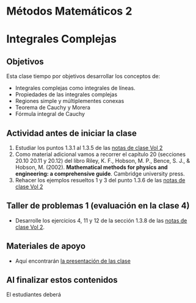 # Métodos Matemáticos 2
# Integrales Complejas

## Objetivos
Esta clase tiempo por objetivos desarrollar los conceptos de:
  + Integrales complejas como integrales de líneas.
  + Propiedades de las integrales complejas
  + Regiones simple y múltiplementes conexas
  + Teorema de Cauchy y Morera
  + Fórmula integral de Cauchy  

## Actividad antes de iniciar la clase
  1. Estudiar los puntos 1.3.1 al 1.3.5 de las [notas de clase Vol 2](https://github.com/nunezluis/MisCursos/blob/main/MisMateriales/LibrosCapitulos/VolumenDOS.pdf)
  2. Como material adicional vamos a recorrer el capítulo 20 (secciones 20.10 20.11 y 20.12) del libro Riley, K. F., Hobson, M. P., Bence, S. J., & Hobson, M. (2002). **Mathematical methods for physics and engineering: a comprehensive guide**. Cambridge university press.
  3. Rehacer los ejemplos resueltos 1 y 3 del punto 1.3.6 de las [notas de clase Vol 2](https://github.com/nunezluis/MisCursos/blob/main/MisMateriales/LibrosCapitulos/VolumenDOS.pdf)

## Taller de problemas 1 (evaluación en la clase 4)
+ Desarrolle los ejercicios 4, 11 y 12 de la sección 1.3.8 de las [notas de clase Vol 2](https://github.com/nunezluis/MisCursos/blob/main/MisMateriales/LibrosCapitulos/VolumenDOS.pdf).

## Materiales de apoyo
+ Aquí encontrarán [la presentación de las clase](https://github.com/nunezluis/MisCursos/blob/main/MisMateriales/Presentaciones/M2_1_3Integrales.pdf)

## Al finalizar estos contenidos
El estudiantes deberá
